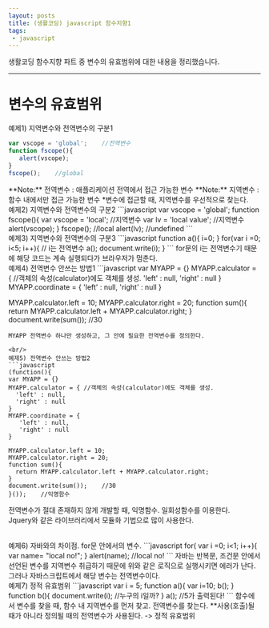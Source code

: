 ```yaml
---
layout: posts
title: (생활코딩) javascript 함수지향1
tags:
 - javascript
---
```


생활코딩 함수지향 파트 중 변수의 유효범위에 대한 내용을 정리했습니다.

---


# 변수의 유효범위

예제1) 지역변수와 전역변수의 구분1
```javascript
var vscope = 'global';    //전역변수
function fscope(){
   alert(vscope);
}
fscope();    //global
```
<span class="clr-grey">
**Note:** 전역변수 : 애플리케이션 전역에서 접근 가능한 변수    
**Note:** 지역변수 : 함수 내에서만 접근 가능한 변수    
*변수에 접근할 때, 지역변수를 우선적으로 찾는다.
</span>

</br>
예제2) 지역변수와 전역변수의 구분2
```javascript
var vscope = 'global';   
function fscope(){
   var vscope = 'local';    //지역변수
   var lv = 'local value';   //지역변수
   alert(vscope);
}
fscope();    //local
alert(lv);    //undefined
```

<br/>
예제3) 지역변수와 전역변수의 구분3
```javascript
function a(){
   i=0;
}
for(var i =0; i<5; i++){    // i는 전역변수
    a();
    document.write(i);
}
```
for문의 i는 전역변수기 때문에 해당 코드는 계속 실행되다가 브라우저가 멈춘다.

<br/>
예제4) 전역변수 안쓰는 방법1
```javascript
var MYAPP = {}
MYAPP.calculator = { //객체의 속성(calculator)에도 객체를 생성.
  'left' : null,
  'right' : null
}
MYAPP.coordinate = {
   'left' : null,
   'right' : null
}

MYAPP.calculator.left = 10;
MYAPP.calculator.right = 20;
function sum(){
  return MYAPP.calculator.left + MYAPP.calculator.right;
}
document.write(sum());    //30
```
MYAPP 전역변수 하나만 생성하고, 그 안에 필요한 전역변수를 정의한다.

<br/>
예제5) 전역변수 안쓰는 방법2
```javascript
(function(){
var MYAPP = {}
MYAPP.calculator = { //객체의 속성(calculator)에도 객체를 생성.
  'left' : null,
  'right' : null
}
MYAPP.coordinate = {
   'left' : null,
   'right' : null
}

MYAPP.calculator.left = 10;
MYAPP.calculator.right = 20;
function sum(){
  return MYAPP.calculator.left + MYAPP.calculator.right;
}
document.write(sum());    //30
}());    //익명함수
```
전역변수가 절대 존재하지 않게 개발할 때, 익명함수. 일회성함수를 이용한다.    
Jquery와 같은 라이브러리에서 모듈화 기법으로 많이 사용한다.

<br/>
예제6) 자바와의 차이점. for문 안에서의 변수.
```javascript
for( var i =0; i<1; i++){
  var name= "local no!";
}
alert(name);    //local no!
```
자바는 반복문, 조건문 안에서 선언된 변수를 지역변수 취급하기 때문에 위와 같은 로직으로 실행시키면 에러가 난다.    
그러나 자바스크립트에서 해당 변수는 전역변수이다.

<br/>
예제7) 정적 유효범위
```javascript
var i = 5;
function a(){
  var i=10;
  b();
}
function b(){
  document.write(i);    //누구의 i일까?
}
a();    //5가 출력된다!
```
함수에서 변수를 찾을 때, 함수 내 지역변수를 먼저 찾고. 전역변수를 찾는다.    
<span class="clr-note">
**사용(호출)될 때가 아니라 정의될 때의 전역변수가 사용된다. -> 정적 유효범위
</span>